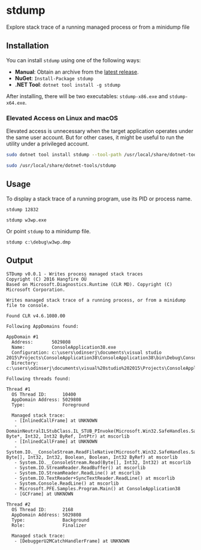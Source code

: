 # stdump

Explore stack trace of a running managed process or from a minidump file 

## Installation

You can install `stdump` using one of the following ways:

* **Manual**: Obtain an archive from the [latest release](https://github.com/HangfireIO/stdump/releases/latest).
* **NuGet**: `Install-Package stdump`
* **.NET Tool**: `dotnet tool install -g stdump`
 
After installing, there will be two executables: `stdump-x86.exe` and `stdump-x64.exe`.

### Elevated Access on Linux and macOS

Elevated access is unnecessary when the target application operates under the same user account. But for other cases, it might be useful to run the utility under a privileged account.

```bash
sudo dotnet tool install stdump --tool-path /usr/local/share/dotnet-tools
```

```bash
sudo /usr/local/share/dotnet-tools/stdump
```

## Usage

To display a stack trace of a running program, use its PID or process name.

```
stdump 12832
```

```
stdump w3wp.exe
```

Or point `stdump` to a minidump file.

```
stdump c:\debug\w3wp.dmp
```

## Output

```
STDump v0.0.1 - Writes process managed stack traces
Copyright (C) 2016 Hangfire OÜ
Based on Microsoft.Diagnostics.Runtime (CLR MD). Copyright (C) Microsoft Corporation.

Writes managed stack trace of a running process, or from a minidump file to console.

Found CLR v4.6.1080.00

Following AppDomains found:

AppDomain #1
  Address:       5029808
  Name:          ConsoleApplication38.exe
  Configuration: c:\users\odinserj\documents\visual studio 2015\Projects\ConsoleApplication38\ConsoleApplication38\bin\Debug\ConsoleApplication38.exe.Config
  Directory:     c:\users\odinserj\documents\visual%20studio%202015\Projects\ConsoleApplication38\ConsoleApplication38\bin\Debug\

Following threads found:

Thread #1
  OS Thread ID:      10400
  AppDomain Address: 5029808
  Type:              Foreground

  Managed stack trace:
   - [InlinedCallFrame] at UNKNOWN
   - DomainNeutralILStubClass.IL_STUB_PInvoke(Microsoft.Win32.SafeHandles.SafeFileHandle, Byte*, Int32, Int32 ByRef, IntPtr) at mscorlib
   - [InlinedCallFrame] at UNKNOWN
   - System.IO.__ConsoleStream.ReadFileNative(Microsoft.Win32.SafeHandles.SafeFileHandle, Byte[], Int32, Int32, Boolean, Boolean, Int32 ByRef) at mscorlib
   - System.IO.__ConsoleStream.Read(Byte[], Int32, Int32) at mscorlib
   - System.IO.StreamReader.ReadBuffer() at mscorlib
   - System.IO.StreamReader.ReadLine() at mscorlib
   - System.IO.TextReader+SyncTextReader.ReadLine() at mscorlib
   - System.Console.ReadLine() at mscorlib
   - Microsoft.PFE.Samples.Program.Main() at ConsoleApplication38
   - [GCFrame] at UNKNOWN

Thread #2
  OS Thread ID:      2168
  AppDomain Address: 5029808
  Type:              Background
  Role:              Finalizer

  Managed stack trace:
   - [DebuggerU2MCatchHandlerFrame] at UNKNOWN
```
